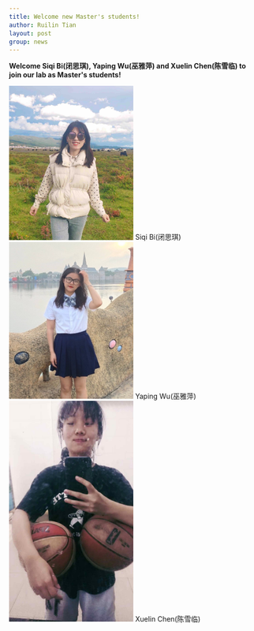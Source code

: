 ```yaml
---
title: Welcome new Master's students!
author: Ruilin Tian
layout: post
group: news
---
```


 **Welcome Siqi Bi(闭思琪), Yaping Wu(巫雅萍) and Xuelin Chen(陈雪临) to join our lab as Master's students!**
 
 <img src="/static/img/people/siqi.jpg" width="50%" alt="Siqi" class="img-fluid">
 Siqi Bi(闭思琪)

 <img src="/static/img/people/yaping.jpg" width="50%" alt="Yaping" class="img-fluid">
 Yaping Wu(巫雅萍)
 
 <img src="/static/img/people/xuelin.jpg" width="50%" alt="Xuelin" class="img-fluid">
 Xuelin Chen(陈雪临)




